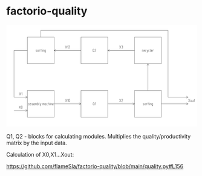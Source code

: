 # factorio-quality

![alt text](img/scheme.png "the scheme for calculation")

Q1, Q2 - blocks for calculating modules. Multiplies the quality/productivity matrix by the input data.

Calculation of X0,X1...Xout:

https://github.com/flameSla/factorio-quality/blob/main/quality.py#L156
